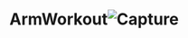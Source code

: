 # ArmWorkout![Capture](https://github.com/mehedidevs/ArmWorkout/assets/114169304/045796a0-219e-42f7-bbb2-8a3e53caeff1)
